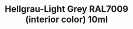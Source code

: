 ---
layout: product
title: "Hellgrau-Light Grey RAL7009 (interior color) 10ml"
price: "330" 
desc: "Acrylic Laquer 10mL"
img_path: "/assets/img/RC054.webp"
brand: "AK "
available: false
special_offer: false
new: false
soon: false
cat: "020000"
subcat: "020200"
subsubcat: "020201"
sifra: "RC054"
popular: false
spec: false
---